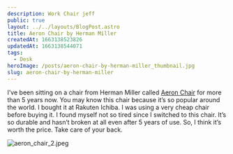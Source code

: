 ```yaml
---
description: Work Chair jeff
public: true
layout: ../../layouts/BlogPost.astro
title: Aeron Chair by Herman Miller
createdAt: 1663138523826
updatedAt: 1663138544071
tags:
  - Desk
heroImage: /posts/aeron-chair-by-herman-miller_thumbnail.jpg
slug: aeron-chair-by-herman-miller
---
```


I’ve been sitting on a chair from Herman Miller called [Aeron Chair](https://amzn.to/3mzPwFZ) for more than 5 years now. You may know this chair because it’s so popular around the world. I bought it at Rakuten Ichiba. I was using a very cheap chair before buying it. I found myself not so tired since I switched to this chair. It’s so durable and hasn’t broken at all even after 5 years of use. So, I think it’s worth the price. Take care of your back.

![aeron_chair_2.jpeg](/posts/aeron-chair-by-herman-miller_aeron-chair-2-jpeg.jpg)
